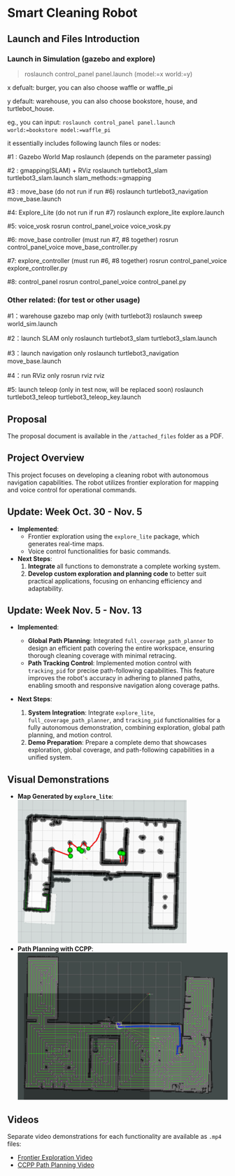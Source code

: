 # Smart Cleaning Robot

## Launch and Files Introduction

### Launch in Simulation (gazebo and explore)

> roslaunch control_panel panel.launch (model:=x world:=y)

x defualt: burger, you can also choose waffle or waffle_pi

y default: warehouse, you can also choose bookstore, house, and turtlebot_house. 

eg., you can input: `roslaunch control_panel panel.launch world:=bookstore model:=waffle_pi`

it essentially includes following launch files or nodes:

#1 : Gazebo World Map
roslaunch (depends on the parameter passing)

#2 : gmapping(SLAM) + RViz
roslaunch turtlebot3_slam turtlebot3_slam.launch slam_methods:=gmapping

#3 : move_base (do not run if run #6)
roslaunch turtlebot3_navigation move_base.launch

#4: Explore_Lite (do not run if run #7)
roslaunch explore_lite explore.launch

#5: voice_vosk
rosrun control_panel_voice voice_vosk.py

#6: move_base controller (must run #7, #8 together)
rosrun control_panel_voice move_base_controller.py

#7: explore_controller (must run #6, #8 together)
rosrun control_panel_voice explore_controller.py

#8: control_panel
rosrun control_panel_voice control_panel.py

### Other related: (for test or other usage)

#1：warehouse gazebo map only (with turtlebot3)
roslaunch sweep world_sim.launch

#2：launch SLAM only
roslaunch turtlebot3_slam turtlebot3_slam.launch

#3：launch navigation only
roslaunch turtlebot3_navigation move_base.launch

#4：run RViz only
rosrun rviz rviz

#5: launch teleop (only in test now, will be replaced soon)
roslaunch turtlebot3_teleop turtlebot3_teleop_key.launch

## Proposal

The proposal document is available in the `/attached_files` folder as a PDF.

## Project Overview

This project focuses on developing a cleaning robot with autonomous navigation capabilities. The robot utilizes frontier exploration for mapping and voice control for operational commands.

## Update: Week Oct. 30 - Nov. 5

- **Implemented**:
  - Frontier exploration using the `explore_lite` package, which generates real-time maps.
  - Voice control functionalities for basic commands.
- **Next Steps**:
  1. **Integrate** all functions to demonstrate a complete working system.
  2. **Develop custom exploration and planning code** to better suit practical applications, focusing on enhancing efficiency and adaptability.

## Update: Week Nov. 5 - Nov. 13

- **Implemented**:

  - **Global Path Planning**: Integrated `full_coverage_path_planner` to design an efficient path covering the entire workspace, ensuring thorough cleaning coverage with minimal retracing.
  - **Path Tracking Control**: Implemented motion control with `tracking_pid` for precise path-following capabilities. This feature improves the robot's accuracy in adhering to planned paths, enabling smooth and responsive navigation along coverage paths.
- **Next Steps**:

  1. **System Integration**: Integrate `explore_lite`, `full_coverage_path_planner`, and `tracking_pid` functionalities for a fully autonomous demonstration, combining exploration, global path planning, and motion control.
  2. **Demo Preparation**: Prepare a complete demo that showcases exploration, global coverage, and path-following capabilities in a unified system.

## Visual Demonstrations

- **Map Generated by `explore_lite`**:
  ![Map Generated by explore_lite](attached_files/map.png)
- **Path Planning with CCPP**:
  ![Path Planning using CCPP](attached_files/ccpp.jpg)

## Videos

Separate video demonstrations for each functionality are available as `.mp4` files:

- [Frontier Exploration Video](attached_files/explore_lite.mp4)
- [CCPP Path Planning Video](attached_files/ccpp.mp4)
